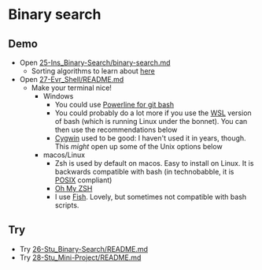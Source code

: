 # Binary search

## Demo

- Open [25-Ins_Binary-Search/binary-search.md](../../01-Activities/25-Ins_Binary-Search/binary-search.md)
  - Sorting algorithms to learn about [here](https://en.wikipedia.org/wiki/Sorting_algorithm)
- Open [27-Evr_Shell/README.md](../../01-Activities/27-Evr_Shell/README.md)
  - Make your terminal nice!
    - Windows
      - You could use [Powerline for git bash](https://github.com/diesire/git_bash_windows_powerline)
      - You could probably do a lot more if you use the [WSL](https://docs.microsoft.com/en-us/windows/wsl/install) version of bash (which is running Linux under the bonnet). You can then use the recommendations below
      - [Cygwin](https://www.cygwin.com/) used to be good: I haven't used it in years, though. This _might_ open up some of the Unix options below
    - macos/Linux
      - Zsh is used by default on macos. Easy to install on Linux. It is backwards compatible with bash (in technobabble, it is [POSIX](https://www.cyberciti.biz/faq/what-is-posix-shell/) compliant)
      - [Oh My ZSH](https://ohmyz.sh/)
      - I use [Fish](https://fishshell.com/). Lovely, but sometimes not compatible with bash scripts.

## Try

- Try [26-Stu_Binary-Search/README.md](../../01-Activities/26-Stu_Binary-Search/README.md)
- Try [28-Stu_Mini-Project/README.md](../../01-Activities/28-Stu_Mini-Project/README.md)
